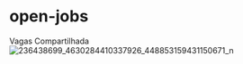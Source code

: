 # open-jobs
Vagas Compartilhada
![236438699_4630284410337926_448853159431150671_n](https://user-images.githubusercontent.com/26278819/164313798-dd079343-e4a1-4a1f-9190-e2556345c8c2.jpg)
